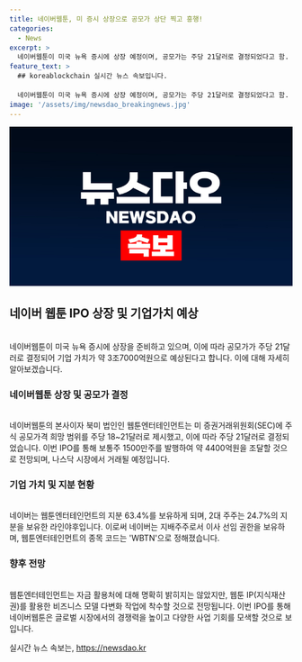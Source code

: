 ```yaml
---
title: 네이버웹툰, 미 증시 상장으로 공모가 상단 찍고 흥행!
categories:
  - News
excerpt: >
  네이버웹툰이 미국 뉴욕 증시에 상장 예정이며, 공모가는 주당 21달러로 결정되었다고 함. 기업가치는 3조7000억원으로 예상되며, IPO를 통해 약 4400억원을 조달할 예정. 네이버는 지배주주로서 이사 선임 권한을 보유하게 되며, 라인야후가 2대 주주로 나타났다. 또한, 웹툰엔터테인먼트는 웹툰 IP를 활용한 비즈니스 모델 다변화 작업에 착수할 것으로 전망된다.
feature_text: >
  ## koreablockchain 실시간 뉴스 속보입니다.

  네이버웹툰이 미국 뉴욕 증시에 상장 예정이며, 공모가는 주당 21달러로 결정되었다고 함. 기업가치는 3조7000억원으로 예상되며, IPO를 통해 약 4400억원을 조달할 예정. 네이버는 지배주주로서 이사 선임 권한을 보유하게 되며, 라인야후가 2대 주주로 나타났다. 또한, 웹툰엔터테인먼트는 웹툰 IP를 활용한 비즈니스 모델 다변화 작업에 착수할 것으로 전망된다.
image: '/assets/img/newsdao_breakingnews.jpg'
---
```


<p><img src="/assets/img/newsdao_breakingnews.jpg" alt="koreablockchain 속보" /></p>

<h2 data-ke-size="size26">네이버 웹툰 IPO 상장 및 기업가치 예상</h2>

<p><br>
네이버웹툰이 미국 뉴욕 증시에 상장을 준비하고 있으며, 이에 따라 공모가가 주당 21달러로 결정되어 기업 가치가 약 3조7000억원으로 예상된다고 합니다. 이에 대해 자세히 알아보겠습니다.</p>

<h3 data-ke-size="size24">네이버웹툰 상장 및 공모가 결정</h3>

<p><br>
네이버웹툰의 본사이자 북미 법인인 웹툰엔터테인먼트는 미 증권거래위원회(SEC)에 주식 공모가격 희망 범위를 주당 18~21달러로 제시했고, 이에 따라 주당 21달러로 결정되었습니다. 이번 IPO를 통해 보통주 1500만주를 발행하여 약 4400억원을 조달할 것으로 전망되며, 나스닥 시장에서 거래될 예정입니다.</p>

<h3 data-ke-size="size24">기업 가치 및 지분 현황</h3>

<p><br>
네이버는 웹툰엔터테인먼트의 지분 63.4%를 보유하게 되며, 2대 주주는 24.7%의 지분을 보유한 라인야후입니다. 이로써 네이버는 지배주주로서 이사 선임 권한을 보유하며, 웹툰엔터테인먼트의 종목 코드는 'WBTN'으로 정해졌습니다.</p>

<h3 data-ke-size="size24">향후 전망</h3>

<p><br>
웹툰엔터테인먼트는 자금 활용처에 대해 명확히 밝히지는 않았지만, 웹툰 IP(지식재산권)를 활용한 비즈니스 모델 다변화 작업에 착수할 것으로 전망됩니다. 이번 IPO를 통해 네이버웹툰은 글로벌 시장에서의 경쟁력을 높이고 다양한 사업 기회를 모색할 것으로 보입니다.</p>
실시간 뉴스 속보는, <a href="https://newsdao.kr" rel="dofollow">https://newsdao.kr</a>


